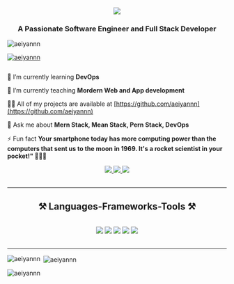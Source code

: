 <h1 align="center">
    <img src="https://readme-typing-svg.herokuapp.com/?font=Righteous&size=35&center=true&vCenter=true&width=500&height=70&duration=4000&lines=Hi+There!+👋;+I am Muhammad Aeiyan Khan!;" />
    <h3 align="center">A Passionate Software Engineer and Full Stack Developer </h3>
</h1>


<p align="left"> <img src="https://komarev.com/ghpvc/?username=aeiyannn&label=Profile%20views&color=0e75b6&style=flat" alt="aeiyannn" /> </p>

<p align="left"> <a href="https://github.com/ryo-ma/github-profile-trophy"><img src="https://github-profile-trophy.vercel.app/?username=aeiyannn" alt="aeiyannn" /></a> </p>

<p align="left"> <a href="https://twitter.com/" target="blank"><img src="https://img.shields.io/twitter/follow/?logo=twitter&style=for-the-badge" alt="" /></a> </p>

<div align="left">
 

🌱 I’m currently learning **DevOps**

🌱 I’m currently teaching **Mordern Web and App development**

👨‍💻 All of my projects are available at [https://github.com/aeiyannn](https://github.com/aeiyannn)

💬 Ask me about **Mern Stack, Mean Stack, Pern Stack, DevOps**

⚡ Fun fact **Your smartphone today has more computing power than the computers that sent us to the moon in 1969. It's a rocket scientist in your pocket!" 🚀📱😄**

 </div>

 <div align="center"> 
  <a href="mailto:aeiyankhan2@gmail.com">
    <img src="https://img.shields.io/badge/Gmail-333333?style=for-the-badge&logo=gmail&logoColor=red" />
  </a>
  <a href="https://www.linkedin.com/in/aeiyan-khan/" target="_blank">
    <img src="https://img.shields.io/badge/LinkedIn-0077B5?style=for-the-badge&logo=linkedin&logoColor=white" target="_blank" />
  </a>
  <a href="https://developer-aeiyan.web.app/" target="_blank">
     <img src="https://img.shields.io/badge/Portfolio-FF5722?style=for-the-badge&logo=todoist&logoColor=white" target="_blank" /> <!-- sqlite, safari, google-chrome are other good icon options -->
  </a>
</div>

<br/>
<hr/>
<h2 align="center">⚒️ Languages-Frameworks-Tools ⚒️</h2>
<br/>
<div align="center">
<img src="https://skillicons.dev/icons?i=nodejs,expressjs,typescript,javascript,react,angular,nextjs" />
<img src="https://skillicons.dev/icons?i=tailwind,materialui,bootstrap,scss,css,illustrator,photoshop,figma" />
<img  src="https://skillicons.dev/icons?i=mongo,postgres,sequelize,mysql,redis,firebase,redux" />
<img  src="https://skillicons.dev/icons?i=aws,azure,docker,jenkins,kubernetes,linux,bash,heroku,vercel,netlify" />
<img  src="https://skillicons.dev/icons?i=postman,github,vscode" />
</div>
<br/>
<hr/>
<p><img align="left" src="https://github-readme-stats.vercel.app/api/top-langs?username=aeiyannn&show_icons=true&locale=en&layout=compact" alt="aeiyannn" /></p>

<p>&nbsp;<img align="center" src="https://github-readme-stats.vercel.app/api?username=aeiyannn&show_icons=true&locale=en" alt="aeiyannn" /></p>

<p><img align="center" src="https://github-readme-streak-stats.herokuapp.com/?user=aeiyannn&" alt="aeiyannn" /></p>
